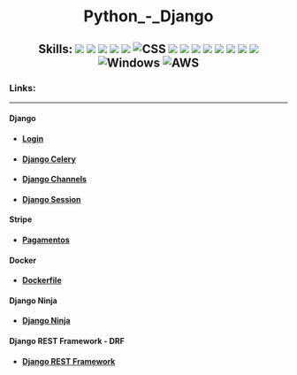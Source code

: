 <h1 align="center"> Python_-_Django </h1>

<h2 align="center">Skills: <img src="https://img.shields.io/badge/Python-3776AB?style=for-the-badge&logo=python&logoColor=white"/>  <img src="https://img.shields.io/badge/Django-092E20?style=for-the-badge&logo=django&logoColor=gree"/>  <img src="https://img.shields.io/badge/JavaScript-323330?style=for-the-badge&logo=javascript&logoColor=F7DF1E"/>  <img src="https://img.shields.io/badge/Docker-2CA5E0?style=for-the-badge&logo=docker&logoColor=white">   <img src="https://img.shields.io/badge/HTML5-E34F26?style=for-the-badge&logo=html5&logoColor=white"/>  <img src="	https://img.shields.io/badge/CSS-1572B6?&style=for-the-badge&logo=css3&logoColor=white" alt="CSS"/>  <img src="https://img.shields.io/badge/SQLite-07405E?style=for-the-badge&logo=sqlite&logoColor=white">   <img src="https://img.shields.io/badge/MySQL-00000F?style=for-the-badge&logo=mysql&logoColor=white"/>   <img src="https://img.shields.io/badge/PostgreSQL-316192?style=for-the-badge&logo=postgresql&logoColor=white"/>   <img src="https://img.shields.io/badge/Bootstrap-563D7C?style=for-the-badge&logo=bootstrap&logoColor=white"/>  <img src="https://img.shields.io/badge/GIT-E44C30?style=for-the-badge&logo=git&logoColor=white">   <img src="https://img.shields.io/badge/GitHub-100000?style=for-the-badge&logo=github&logoColor=white"/>   <img src="https://img.shields.io/badge/Nginx-009639?style=for-the-badge&logo=nginx&logoColor=white"/>   <img src="https://img.shields.io/badge/Linux-E44C30?style=for-the-badge&logo=linux&logoColor=black"/>   <img src="https://img.shields.io/badge/Windows-017AD7?style=for-the-badge&logo=windows&logoColor=white" alt="Windows"/>    <img src="https://img.shields.io/badge/Amazon_AWS-232F3E?style=for-the-badge&logo=amazon-aws&logoColor=white" alt="AWS"/></h2>

<h3>Links:</h3>
<hr>
<h4>Django</h4>
<ul>
    <li><h4><a href="https://github.com/pedro-hnrq/Python_-_Django/tree/main/Login">Login</a></h4></li>
    <li><h4><a href="https://github.com/pedro-hnrq/Python_-_Django/tree/main/Django_celery">Django Celery</a></h4></li>
    <li><h4><a href="https://github.com/pedro-hnrq/Python_-_Django/tree/main/DJANGO_CHANNELS">Django Channels</a></h4></li>
    <li><h4><a href="https://github.com/pedro-hnrq/Python_-_Django/tree/main/Python/Django_Session">Django Session</a></h4></li>
</ul>
<h4>Stripe</h4>
<ul>
    <li><h4><a href="https://github.com/pedro-hnrq/Python_-_Django/tree/main/PAGAMENTOS_STRIPE">Pagamentos</a></h4></li>
</ul>
<h4>Docker</h4>
<ul>
    <li><h4><a href="https://github.com/pedro-hnrq/Python_-_Django/tree/main/Docker">Dockerfile</a></h4></li>
</ul>
<h4>Django Ninja</h4>
<ul>
    <li><h4><a href="https://github.com/pedro-hnrq/Python_-_Django/tree/main/DJANGO_NINJA">Django Ninja</a></h4></li>
</ul>
<h4>Django REST Framework - DRF</h4>
<ul>
    <li><h4><a href="https://github.com/pedro-hnrq/Python_-_Django/tree/main/DRF%20-%20Django%20REST%20Framework">Django REST Framework</a></h4></li>
</ul>
